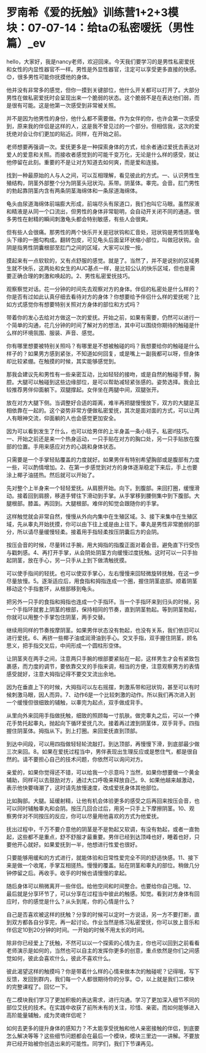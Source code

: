 # 罗南希《爱的抚触》训练营1+2+3模块：07-07-14：给taの私密嗳抚（男性篇）_ev

hello，大家好，我是nancy老师，欢迎回来。今天我们要学习的是男性私密爱抚和女性的内显性器官不一样。男性是外显性器官，注定可以享受更多直接的快感。😊，很多男性可能你抚摸他的身体。

他并没有非常多的感觉，但你一摸到关键部位，他什么开关都可以打开了。大部分男性在做私密爱抚时会呈现出来一个脆弱的状态。这个脆弱不是在表达他们弱，而是很有可能。这是他第一次感受到非常被关照。

并不是因为他男性的身份，他什么都不需要做。作为女伴的你，也许会第一次感受到，原来我的伴侣是这样的人，这是我不曾见过的一个部分。但相信我，这次的爱抚绝对会让你们更加的贴近。同样，在开始之前。

老师想要再强调一次。爱抚更多是一种探索身体的方式，给余者通过爱抚去表达对爱人的爱意和关照。而接收者感觉到的可能千变万化，无论是什么样的感受，就让他停留在此刻。重要的不是让对方知道去如何爽，而是爱和连接。

找到一种最原始的人与人之间，可以互相理解，看见彼此的方式。一、认识男性生殖结构，阴茎外部整个分为阴茎头冠状沟。系带。阴茎体。睾完。会音。肛门男性的勃起靠阴茎内含有两条阴茎海绵体和一条尿道海绵体。

龟头由尿道海绵体前端膨大形成，前端尽头有尿道口，我们也叫它马眼。虽然尿液和精液是从同一个口流出，但男性的身体非常聪明，会自动开关闭不同的通道。很多男性在射精的瞬间刺激龟头都会特别敏感，有些人会很爽。

但有些人会很痛。那男性的两个快乐开关是冠状钩和汇音处，冠状钩是男性阴茎龟头下缘的一圈勾构成。翻转包皮，可见龟头后面呈环状缩小部位，叫做冠状钩。会阴是指男性阴囊根部至肛门之间的区域，大家可以按一按。

摸起来有一点软软的，又有点舒服的感觉。就是了。当然了，并不是说别的区域男生就不快乐，这两处和女生的AUC基点一样，是比较公认的快乐区域，但也是需要正确合理的刺激和唤起的。2、男性私密爱抚技巧。

观察察觉对话。花一分钟的时间先去观察对方的身体。伴侣的私密处是什么样的？你是否有过如此认真仔细去看待对方的身体？你想要给予伴侣什么样的爱抚呢？比如方式感觉你有想要特别关照对方身体的部位和方式吗？

带着你的发心去给对方做这一次的爱抚。开始之前，如果有需要，仍然可以进行一个简单的沟通，花几分钟的时间了解对方的想法，其中可以围绕你期待的触碰是什么样的环境氛围、服装、声音、感觉。

你有哪里想要被特别关照吗？有哪里是不想被触碰的吗？我想要给你的触碰是什么样子的？如果男方感到紧张，不知道如何回复，或是嘴上一副我都可以呀，但身体却比较紧绷。在触摸的时候，其实能够感觉到。

那我会建议先和男性有一些亲密互动，比如轻轻的接吻，或是自然的触碰手臂，胸腔。大腿可以触碰到这些边缘部位，是可以帮助减轻紧张感的。姿势选择。我会比较推荐男伴仰面躺下。双腿撑起。女伴坐在两腿中间，双腿张开。

放在对方大腿下侧。当调整好合适的距离，难半再把腿慢慢放下，双方的大腿是互相依靠在一起的。这个姿势非常方便做私密爱抚，其次是面对面的方式，可以让两人有眼神交流，仰面躺的人也会感觉更加安全。

因为可以看到发生了什么，也可以给男伴的上半身盖一条小毯子。私密if技巧。一、开始之前还是来一个热身运动，一只手贴在对方的胸口处，另一只手贴放在腹部的位置。手用来感应对方的心跳和身体状态。

只需要是一个手掌轻贴覆盖的力度就好。如果男伴有特别希望胸部或是腹部有力度一些，可以酌情增加。2、在第一步感觉到对方的身体逐渐稳定下来后，手上也要涂上椰子油搓热。然后就可以开始了。

先对整个上半身来一个轻轻爱抚。从肩膀开始。向下。到腹部。来回打圈，缓慢滑动。接着回到肩膀，移道手臂往下滑动到手掌。从手掌移到腰侧集中到下腹部。大腿根部。膝盖。再回到。大腿根部。难伴的知觉会跟随你的手掌。

这样触觉就会非常自然，慢慢从外向内集中在生殖区域。3、接下来集中在生殖区域，先从睾丸开始抚摸，你可以由下往上或是由上往下。睾丸是男性非常脆弱的部分，所以请尽量缓慢轻柔。接着用手指轻柔按压阴囊后方的会阴。

按压会音的时候，尽量转过手腕，用大拇指的指腹正面对着会音。避免直下行受伤与戳刺感。4、再打开手掌，从会阴处阴茎方向缓慢过度抚触。这时可以一只手抬起阴茎，放在手心，另一只手从上到下做清触抚摸。

可以使手指间的轻抚。也可以使双手掌心，左右慢慢来回轻微旋转抚触，在这一步尽量放慢。5。逐渐适应后，用食指和拇指连成一个圈，握住阴茎底部。顺着阴茎移动这个手指套环，从根部移到龟头。

把另外一只手的食指和拇指也连成一个手指环。当一个手指环来到归头的时候，另一个手指环就套上阴茎的根部，保持相同的节奏，直到阴茎勃起。等到阴茎勃起，你就可以用整个手掌包住阴茎，两手交替。

继续用同样的节奏按摩阴茎。如果男伴状态没有勃起，也没有关系，我们依旧可以进行爱抚。6、再挤一些椰子油或润滑油到手心。交叉手指，双手握住阴茎，顾名思义，把手指交叉后，中间形成一个圆柱形空体。

让阴茎夹在两手之间，注意两只手腕的根部要紧贴在一起，这样男生才会有紧致包裹感，而力度的调节，要依靠交叉的手指来调，相当的方便，注意观察男方的表情感受就好，注意大拇指记得不要交叉流出余地。

因为在垂直上下的时候，大拇指可以左右摇摆，刺激系带和冠状钩，甚至可以有时候刺激马眼，因人而异。7、动作6是一个比较刺激的动作。所以我们再次进入到一个缓慢但很细致的辅触，以睾完为起点，双手做成背手。

从里向外来回用手指做抚触，细致的照顾每一寸肌肤。做完睾丸之后，可以一个捧花手势托起睾丸，抛起向下循环爱抚几次。接着再过渡到阴茎体，双手背手。四指握住阴茎体。拇指从下。到上打圈。来回爱抚直到顶部。

到达中间段，可以用四指做轻轻轮流敲打。到达顶部，再慢慢下滑，到底部最少做三次来回。8。如果在爱抚过程当中，男伴表现出生理反应或是憋住气，都是很自然的。请不要担心自己的技术问题，你依然可以询问对方。

亲爱的，如果你觉得还不错，可以给我一个示意吗？当然，如果你想要做一个黄金辅助，同样可以去鼓励对方，通过大口呼吸来释放自己。9、如果他越来越激动，表示他快要嗨潮了，这时请先放慢速度，改成爱抚身体其他部位。

比如胸部。大腿。延缓射精，让他有机会体验更多的感受之后再回来按压会音，也可以同时辅触睾丸和会阴。按压几回合过后，用另一只手上下摩擦阴茎。10、观察男伴对不同按压的反应，你可以尽量用他喜欢的方式为他爱抚。

抚出过程中，千万不要介意他的阴茎是不是勃起又软调，有没有勃起，或者一直勃起，这些都不是重点，舒不舒服才最重要。男伴已经到达顶峰也好，睡着也好，只要他开心就好。如果爱抚到一半，他想进行性爱也很好。

只要能够用缓和的方式进行，就能体验和日常性爱完全不同的舒适快感。11、接下来是做一个收尾，手掌互相搓热。慢慢的覆盖。贴在阴茎和睾丸的部位。稍做几分钟停留之后。再收手。收手的时候也请慢慢的拿起。

随后身体可以稍微离开一些伴侣。给他空间和时间整合。也要给你自己哦。12、最后就是分享环节了，可以分享在过程当中彼此的触感。知觉。看到对方身体有回应时，你的感觉是什么？从头到尾，你的心情是什么？

自己是否喜欢被这样的抚触？分享的时候可以定时一方说话，另一方不要打断，直到双方都各自分享完，再一起讨论。作业当然是练习私密爱抚，你可以放上音乐和伴侣定10到20分钟的时间。一开始的时候不用太长的时间。

除非你已经爱上了抚触，不然可以以一个探索的心情为主，你也可以回到之前看看老师演示是如何的，当然也可以自主的发挥你更多的创意，重点依然是你们之间感觉如何，彼此会喜欢什么，彼此不喜欢什么。

彼此渴望这样的触摸吗？你是带着什么样的心情来做本次的触碰呢？记得哦，写下反馈，发回到群内，我们每一个人都很期待你的分享。😊，以上就是我们二模块的完整课程了。回忆一下。

在二模块我们学习了更加积极的表达需求，进行沟通。学习了更加深入细节不同的部位艾抚的技术。在实践中收获了前所未有的关注，珍惜、亲密。而如何能够进入高阶能量辅触，成为灵魂伴侣呢？

如何去更多的提升身体的感知力？不太能享受抚触和他人亲密接触的伴侣，到底要怎么解决等等？这些细节问题都会在最后一个模块，模块三里边一一讲解。不要放弃已经开始被你创造出来的可能性。同学们，我们下节课再见。

